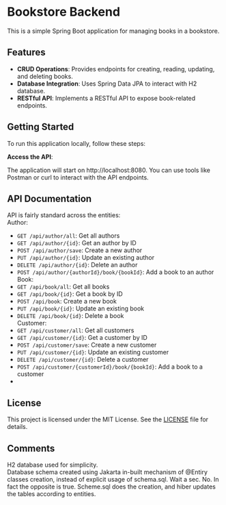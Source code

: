 # Bookstore Backend

This is a simple Spring Boot application for managing books in a bookstore.

## Features

- **CRUD Operations**: Provides endpoints for creating, reading, updating, and deleting books.
- **Database Integration**: Uses Spring Data JPA to interact with H2 database.
- **RESTful API**: Implements a RESTful API to expose book-related endpoints.

## Getting Started

To run this application locally, follow these steps:

**Access the API**:

   The application will start on http://localhost:8080. You can use tools like Postman or curl to interact with the API endpoints.

## API Documentation

API is fairly standard across the entities:   
Author:
- `GET /api/author/all`: Get all authors
- `GET /api/author/{id}`: Get an author by ID
- `POST /api/author/save`: Create a new author
- `PUT /api/author/{id}`: Update an existing author  
- `DELETE /api/author/{id}`: Delete an author
- `POST /api/author/{authorId}/book/{bookId}`: Add a book to an author  
Book:
- `GET /api/book/all`: Get all books  
- `GET /api/book/{id}`: Get a book by ID  
- `POST /api/book`: Create a new book  
- `PUT /api/book/{id}`: Update an existing book  
- `DELETE /api/book/{id}`: Delete a book  
Customer:
- `GET /api/customer/all`: Get all customers
- `GET /api/customer/{id}`: Get a customer by ID
- `POST /api/customer/save`: Create a new customer
- `PUT /api/customer/{id}`: Update an existing customer
- `DELETE /api/customer/{id}`: Delete a customer
- `POST /api/customer/{customerId}/book/{bookId}`: Add a book to a customer
- 
## License

This project is licensed under the MIT License. See the [LICENSE](LICENSE) file for details.

## Comments

H2 database used for simplicity.  
Database schema created using Jakarta in-built mechanism of @Entiry classes creation,
instead of explicit usage of schema.sql. Wait a sec. No. In fact the opposite is true. Scheme.sql does the creation,
and hiber updates the tables according to entities.
